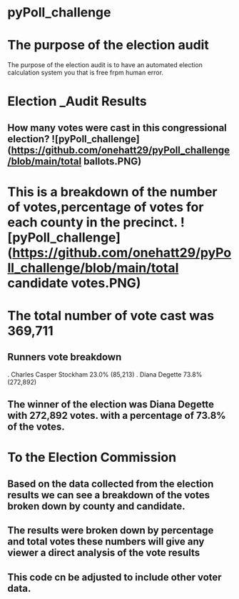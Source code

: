 # pyPoll_challenge
# The purpose of the election audit
The purpose of the election audit is to have an automated election calculation system you that is free frpm human error.
# Election _Audit Results
## How many votes were cast in this congressional election?  ![pyPoll_challenge](https://github.com/onehatt29/pyPoll_challenge/blob/main/total ballots.PNG)


# This is a breakdown of the number of votes,percentage of votes for each county in the precinct. ![pyPoll_challenge](https://github.com/onehatt29/pyPoll_challenge/blob/main/total candidate votes.PNG)

# The total number of vote cast was 369,711
## Runners vote breakdown
. Charles Casper Stockham 23.0% (85,213)
. Diana Degette 73.8% (272,892)
## The winner of the election was Diana Degette with 272,892 votes. with a percentage of 73.8% of the votes.

# To the Election Commission 
## Based on the data collected from the election results we can see a breakdown of the votes broken down by county and candidate.
## The results were broken down by percentage and total votes these numbers will give any viewer a direct analysis of the vote results 
## This code cn be adjusted to include other voter data.
